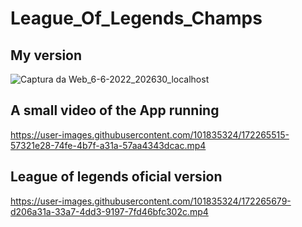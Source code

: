 # League_Of_Legends_Champs

## My version

![Captura da Web_6-6-2022_202630_localhost](https://user-images.githubusercontent.com/101835324/172265462-93abed6d-d6ea-418d-a71c-65a23a714877.jpeg)

## A small video of the App running

https://user-images.githubusercontent.com/101835324/172265515-57321e28-74fe-4b7f-a31a-57aa4343dcac.mp4

## League of legends oficial version

https://user-images.githubusercontent.com/101835324/172265679-d206a31a-33a7-4dd3-9197-7fd46bfc302c.mp4



